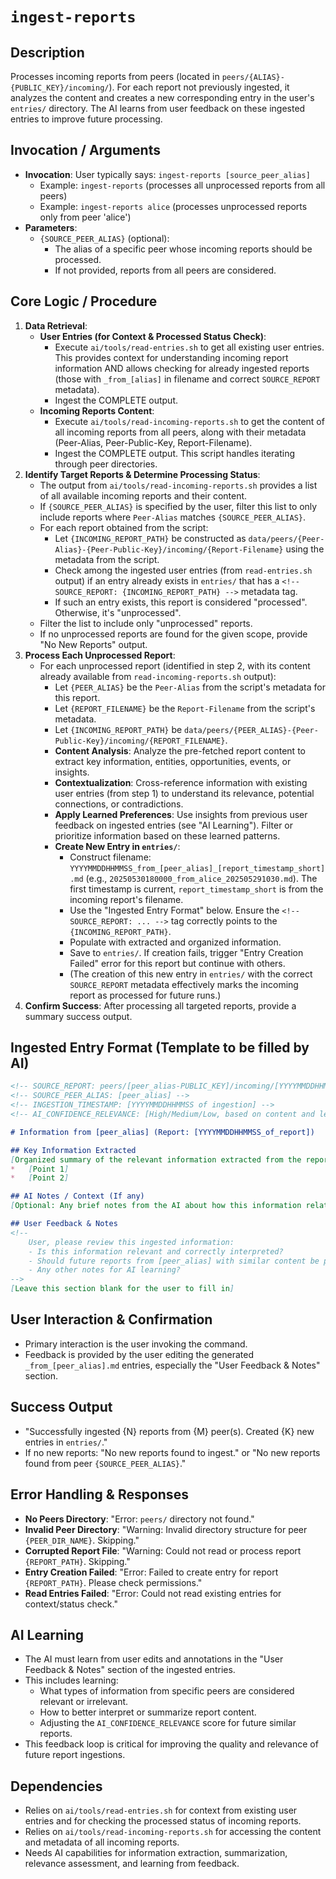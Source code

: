 # `ingest-reports`

## Description
Processes incoming reports from peers (located in `peers/{ALIAS}-{PUBLIC_KEY}/incoming/`). For each report not previously ingested, it analyzes the content and creates a new corresponding entry in the user's `entries/` directory. The AI learns from user feedback on these ingested entries to improve future processing.

## Invocation / Arguments
*   **Invocation**: User typically says: `ingest-reports [source_peer_alias]`
    *   Example: `ingest-reports` (processes all unprocessed reports from all peers)
    *   Example: `ingest-reports alice` (processes unprocessed reports only from peer 'alice')
*   **Parameters**:
    *   `{SOURCE_PEER_ALIAS}` (optional):
        *   The alias of a specific peer whose incoming reports should be processed.
        *   If not provided, reports from all peers are considered.

## Core Logic / Procedure
1.  **Data Retrieval**:
    *   **User Entries (for Context & Processed Status Check)**:
        *   Execute `ai/tools/read-entries.sh` to get all existing user entries. This provides context for understanding incoming report information AND allows checking for already ingested reports (those with `_from_[alias]` in filename and correct `SOURCE_REPORT` metadata).
        *   Ingest the COMPLETE output.
    *   **Incoming Reports Content**:
        *   Execute `ai/tools/read-incoming-reports.sh` to get the content of all incoming reports from all peers, along with their metadata (Peer-Alias, Peer-Public-Key, Report-Filename).
        *   Ingest the COMPLETE output. This script handles iterating through peer directories.
2.  **Identify Target Reports & Determine Processing Status**:
    *   The output from `ai/tools/read-incoming-reports.sh` provides a list of all available incoming reports and their content.
    *   If `{SOURCE_PEER_ALIAS}` is specified by the user, filter this list to only include reports where `Peer-Alias` matches `{SOURCE_PEER_ALIAS}`.
    *   For each report obtained from the script:
        *   Let `{INCOMING_REPORT_PATH}` be constructed as `data/peers/{Peer-Alias}-{Peer-Public-Key}/incoming/{Report-Filename}` using the metadata from the script.
        *   Check among the ingested user entries (from `read-entries.sh` output) if an entry already exists in `entries/` that has a `<!-- SOURCE_REPORT: {INCOMING_REPORT_PATH} -->` metadata tag.
        *   If such an entry exists, this report is considered "processed". Otherwise, it's "unprocessed".
    *   Filter the list to include only "unprocessed" reports.
    *   If no unprocessed reports are found for the given scope, provide "No New Reports" output.
3.  **Process Each Unprocessed Report**:
    *   For each unprocessed report (identified in step 2, with its content already available from `read-incoming-reports.sh` output):
        *   Let `{PEER_ALIAS}` be the `Peer-Alias` from the script's metadata for this report.
        *   Let `{REPORT_FILENAME}` be the `Report-Filename` from the script's metadata.
        *   Let `{INCOMING_REPORT_PATH}` be `data/peers/{PEER_ALIAS}-{Peer-Public-Key}/incoming/{REPORT_FILENAME}`.
        *   **Content Analysis**: Analyze the pre-fetched report content to extract key information, entities, opportunities, events, or insights.
        *   **Contextualization**: Cross-reference information with existing user entries (from step 1) to understand its relevance, potential connections, or contradictions.
        *   **Apply Learned Preferences**: Use insights from previous user feedback on ingested entries (see "AI Learning"). Filter or prioritize information based on these learned patterns.
        *   **Create New Entry in `entries/`**:
            *   Construct filename: `YYYYMMDDHHMMSS_from_[peer_alias]_[report_timestamp_short].md` (e.g., `20250530180000_from_alice_202505291030.md`). The first timestamp is current, `report_timestamp_short` is from the incoming report's filename.
            *   Use the "Ingested Entry Format" below. Ensure the `<!-- SOURCE_REPORT: ... -->` tag correctly points to the `{INCOMING_REPORT_PATH}`.
            *   Populate with extracted and organized information.
            *   Save to `entries/`. If creation fails, trigger "Entry Creation Failed" error for this report but continue with others.
            *   (The creation of this new entry in `entries/` with the correct `SOURCE_REPORT` metadata effectively marks the incoming report as processed for future runs.)
4.  **Confirm Success**: After processing all targeted reports, provide a summary success output.

## Ingested Entry Format (Template to be filled by AI)
```markdown
<!-- SOURCE_REPORT: peers/[peer_alias-PUBLIC_KEY]/incoming/[YYYYMMDDHHMMSS_of_report].md -->
<!-- SOURCE_PEER_ALIAS: [peer_alias] -->
<!-- INGESTION_TIMESTAMP: [YYYYMMDDHHMMSS of ingestion] -->
<!-- AI_CONFIDENCE_RELEVANCE: [High/Medium/Low, based on content and learned preferences] -->

# Information from [peer_alias] (Report: [YYYYMMDDHHMMSS_of_report])

## Key Information Extracted
[Organized summary of the relevant information extracted from the report. This could be bullet points, paragraphs, or structured data depending on the report's content.]
*   [Point 1]
*   [Point 2]

## AI Notes / Context (If any)
[Optional: Any brief notes from the AI about how this information relates to existing entries, or potential areas of interest for the user.]

## User Feedback & Notes
<!--
    User, please review this ingested information:
    - Is this information relevant and correctly interpreted?
    - Should future reports from [peer_alias] with similar content be prioritized or de-prioritized?
    - Any other notes for AI learning?
-->
[Leave this section blank for the user to fill in]
```

## User Interaction & Confirmation
*   Primary interaction is the user invoking the command.
*   Feedback is provided by the user editing the generated `_from_[peer_alias].md` entries, especially the "User Feedback & Notes" section.

## Success Output
*   "Successfully ingested {N} reports from {M} peer(s). Created {K} new entries in `entries/`."
*   If no new reports: "No new reports found to ingest." or "No new reports found from peer `{SOURCE_PEER_ALIAS}`."

## Error Handling & Responses
*   **No Peers Directory**: "Error: `peers/` directory not found."
*   **Invalid Peer Directory**: "Warning: Invalid directory structure for peer `{PEER_DIR_NAME}`. Skipping."
*   **Corrupted Report File**: "Warning: Could not read or process report `{REPORT_PATH}`. Skipping."
*   **Entry Creation Failed**: "Error: Failed to create entry for report `{REPORT_PATH}`. Please check permissions."
*   **Read Entries Failed**: "Error: Could not read existing entries for context/status check."

## AI Learning
*   The AI must learn from user edits and annotations in the "User Feedback & Notes" section of the ingested entries.
*   This includes learning:
    *   What types of information from specific peers are considered relevant or irrelevant.
    *   How to better interpret or summarize report content.
    *   Adjusting the `AI_CONFIDENCE_RELEVANCE` score for future similar reports.
*   This feedback loop is critical for improving the quality and relevance of future report ingestions.

## Dependencies
*   Relies on `ai/tools/read-entries.sh` for context from existing user entries and for checking the processed status of incoming reports.
*   Relies on `ai/tools/read-incoming-reports.sh` for accessing the content and metadata of all incoming reports.
*   Needs AI capabilities for information extraction, summarization, relevance assessment, and learning from feedback.

